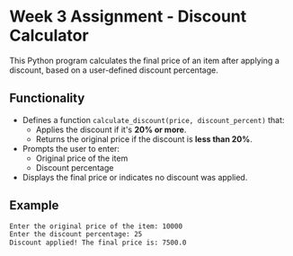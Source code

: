 # Week 3 Assignment - Discount Calculator

This Python program calculates the final price of an item after applying a discount, based on a user-defined discount percentage.

## Functionality

- Defines a function `calculate_discount(price, discount_percent)` that:
  - Applies the discount if it's **20% or more**.
  - Returns the original price if the discount is **less than 20%**.
- Prompts the user to enter:
  - Original price of the item
  - Discount percentage
- Displays the final price or indicates no discount was applied.

## Example

```bash
Enter the original price of the item: 10000
Enter the discount percentage: 25
Discount applied! The final price is: 7500.0
